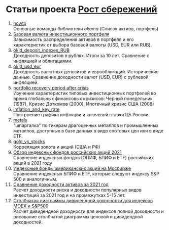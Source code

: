 # Статьи проекта [Рост сбережений](https://rostsber.ru/)  
1. [howto](https://github.com/mbk-dev/publications_RUS/blob/main/01%20howto.ipynb)  
Основные команды библиотеки _okama_ (Список актиов, портфель)
2. [Базовая валюта инвестиционного портфеля](https://github.com/mbk-dev/publications_RUS/blob/main/02%20%D0%91%D0%B0%D0%B7%D0%BE%D0%B2%D0%B0%D1%8F%20%D0%B2%D0%B0%D0%BB%D1%8E%D1%82%D0%B0%20%D0%B8%D0%BD%D0%B2%D0%B5%D1%81%D1%82%D0%B8%D1%86%D0%B8%D0%BE%D0%BD%D0%BD%D0%BE%D0%B3%D0%BE%20%D0%BF%D0%BE%D1%80%D1%82%D1%84%D0%B5%D0%BB%D1%8F.ipynb)  
Зависимость распределения активов в портфеля и его характеристик от выбора базовой валюты (USD, EUR или RUB).
3. [okid_deposit_indexes_RUB](https://github.com/mbk-dev/publications_RUS/blob/main/03%20okid_deposit_indexes_RUB.ipynb "03 okid_deposit_indexes_RUB.ipynb")  
Доходность депозитов в рублях. Итоги за 10 лет. Сравнение с инфляцией и облигациями.
4. [okid_usd_eur](https://github.com/mbk-dev/publications_RUS/blob/main/04%20okid_usd_eur.ipynb "04 okid_usd_eur.ipynb")  
Доходность валютных депозитов и еврооблигаций. Исторические данные. Сравнение доходности валют (USD, EUR) с рублевой инфляцией.
5. [portfolio recovery period after crisis](https://github.com/mbk-dev/publications_RUS/blob/main/05%20portfolio%20recovery%20period%20after%20crisis.ipynb)  
Изучение характеристик типовых инвестиционных портфелей во время глобальных финансовых кризисов: Черный понедельник (1987), Кризис Доткомов (2000), Ипотечный кризис США (2008)
6. [inflation_and_key_rate](https://github.com/mbk-dev/publications_RUS/blob/main/06%20inflation_and_key_rate.ipynb "06 inflation_and_key_rate.ipynb")  
Построение графика инфляции и ключевой ставки ЦБ России.
7. [metals](https://github.com/mbk-dev/publications_RUS/blob/main/07%20metals.ipynb)  
"шпаргалка" по тикерам драгоценных металлов и промышленных металлов, доступных в базе данных в виде спотовых цен или в виде ETF.
8. [gold_vs_stocks](https://github.com/mbk-dev/publications_RUS/blob/main/08%20gold_vs_stocks.ipynb)  
Корреляция золота и акций (США и РФ)
9. [Обзор индексных фондов российских акций 2021](https://github.com/mbk-dev/publications_RUS/blob/main/09%20compare_moex_etf.ipynb)  
Сравнение индексных фондов (ОПИФ, БПИФ и ETF) российских акций в 2021 году
10. [Индексные фонды американских акций на Мосбирже](https://github.com/mbk-dev/publications_RUS/blob/main/10%20us%20stocks%20moex.ipynb)  
Сравнение индексных БПИФ и ETF, которые следуют индексу S&P 500 и аналогичным.
11. [Сравнение доходности активов за 2021 год](https://github.com/mbk-dev/publications_RUS/blob/main/11%20compare_CAGR_of_assets.ipynb.ipynb)  
Расчет доходности риска и доходности популярных видов инвестиций за 2021 год и на промежутках 5-15 лет.
12. [Столбчатая диаграммы дивидендной доходности для индексов MOEX и S&P500](https://github.com/mbk-dev/publications_RUS/blob/main/12%2012_dividend_yield_for_MOEX_and_SP500.ipynb)  
Расчет дивидендной доходности для индексов полной доходности и рисование столбчатой диаграммы ценовой и дивидендной доходностей.
